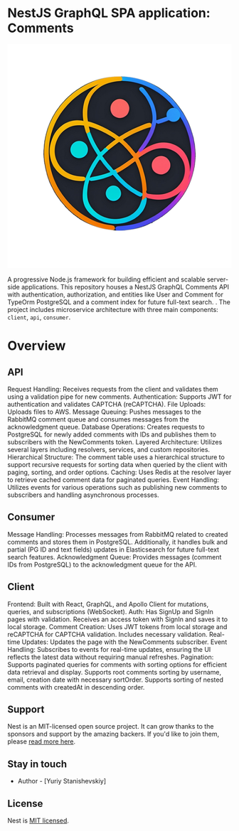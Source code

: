 # NestJS GraphQL SPA application: Comments

![Comment Project Logo](api/logo.png)

A progressive Node.js framework for building efficient and scalable server-side applications. 
This repository houses a NestJS GraphQL Comments API with authentication, authorization, and entities like User and Comment for TypeOrm PostgreSQL and a comment index for future full-text search. . 
The project includes microservice architecture with three main components: `client`, `api`, `consumer`.

# Overview
## API

Request Handling: Receives requests from the client and validates them using a validation pipe for new comments.
Authentication: Supports JWT for authentication and validates CAPTCHA (reCAPTCHA).
File Uploads: Uploads files to AWS.
Message Queuing: Pushes messages to the RabbitMQ comment queue and consumes messages from the acknowledgment queue.
Database Operations: Creates requests to PostgreSQL for newly added comments with IDs and publishes them to subscribers with the NewComments token.
Layered Architecture: Utilizes several layers including resolvers, services, and custom repositories.
Hierarchical Structure: The comment table uses a hierarchical structure to support recursive requests for sorting data when queried by the client with paging, sorting, and order options.
Caching: Uses Redis at the resolver layer to retrieve cached comment data for paginated queries.
Event Handling: Utilizes events for various operations such as publishing new comments to subscribers and handling asynchronous processes.

## Consumer

Message Handling: Processes messages from RabbitMQ related to created comments and stores them in PostgreSQL. Additionally, it handles bulk and partial (PG ID and text fields) updates in Elasticsearch for future full-text search features.
Acknowledgment Queue: Provides messages (comment IDs from PostgreSQL) to the acknowledgment queue for the API.

## Client

Frontend: Built with React, GraphQL, and Apollo Client for mutations, queries, and subscriptions (WebSocket).
Auth: Has SignUp and SignIn pages with validation. Receives an access token with SignIn and saves it to local storage.
Comment Creation: Uses JWT tokens from local storage and reCAPTCHA for CAPTCHA validation. Includes necessary validation.
Real-time Updates: Updates the page with the NewComments subscriber.
Event Handling: Subscribes to events for real-time updates, ensuring the UI reflects the latest data without requiring manual refreshes.
Pagination: Supports paginated queries for comments with sorting options for efficient data retrieval and display. Supports root comments sorting by username, email, creation date with necessary sortOrder. Supports sorting of nested comments with createdAt in descending order.

## Support

Nest is an MIT-licensed open source project. It can grow thanks to the sponsors and support by the amazing backers. If you'd like to join them, please [read more here](https://docs.nestjs.com/support).

## Stay in touch

- Author - [Yuriy Stanishevskiy]

## License

Nest is [MIT licensed](LICENSE).
